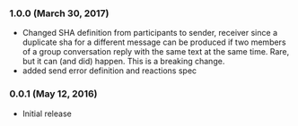 ### 1.0.0 (March 30, 2017)
- Changed SHA definition from participants to sender, receiver since a duplicate sha for a different message can be produced if two members of a group conversation reply with the same text at the same time. Rare, but it can (and did) happen. This is a breaking change.
- added send error definition and reactions spec

### 0.0.1 (May 12, 2016)
- Initial release
